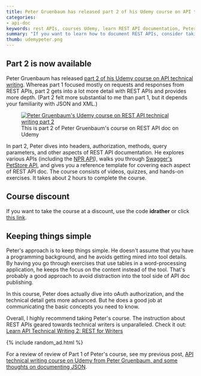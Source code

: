 ```yaml
---
title: Peter Gruenbaum has released part 2 of his Udemy course on API technical writing
categories:
- api-doc
keywords: rest APIs, courses Udemy, learn REST API documentation, Peter Gruenbaum
summary: "If you want to learn how to document REST APIs, consider taking Peter Gruenbaum's courses on Udemy. He recently released part 2 of his REST API tech writing course. Part 2 gets into the meat of writing reference documentation for REST APIs."
thumb: udemypeter.png
---
```


## Part 2 is now available
Peter Gruenbaum has released [part 2 of his Udemy course on API technical writing](https://www.udemy.com/learn-api-technical-writing-2-rest-for-writers/?couponCode=idrather). Whereas part 1 focused mostly on requests and responses from REST APIs, part 2 gets into a lot more detail with REST APIs and provides more depth. (Part 2 felt more substantial to me than part 1, but it depends your familiarity with JSON and XML.)

<figure>
<a href="https://www.udemy.com/learn-api-technical-writing-2-rest-for-writers"><img src="{{ "/images/gruenbaumpart2restapi.png" | prepend: site.baseurl }}" alt="Peter Gruenbaum's Udemy course on REST API technical writing part 2" /></a><figcaption>This is part 2 of Peter Gruenbaum's course on REST API doc on Udemy</figcaption></figure>

In part 2, Peter dives into headers, authorization, methods, query parameters, and other aspects of REST API documentation. He explores various APIs (including the [NPR API](http://api.npr.org/)), walks you through [Swagger's PetStore API](http://petstore.swagger.io/), and gives you a reference template for covering each aspect of REST API doc. The course consists of videos, quizzes, and hands-on exercises. It takes about 2 hours to complete the course.

## Course discount

If you want to take the course at a discount, use the code **idrather** or click [this link](https://www.udemy.com/learn-api-technical-writing-2-rest-for-writers/?couponCode=idrather).

## Keeping things simple

Peter's approach is to keep things simple. He doesn't assume that you have a programming background, and he avoids getting mired into tool details. By having you go through exercises that use tables in a word-processing application, he keeps the focus on the content instead of the tool. That's probably a good approach to avoid distraction into the tool side of API doc publishing.

In this course, Peter does actually dive into oAuth authorization, and the technical detail gets more advanced. But he does a good job at communicating the basic concepts you need to know.

Overall, I highly recommend taking Peter's course. The instruction about REST APIs geared towards technical writers is unparalleled. Check it out: [Learn API Technical Writing 2: REST for Writers](https://www.udemy.com/learn-api-technical-writing-2-rest-for-writers/?couponCode=idrather)

{% include random_ad.html %}

For a review of review of Part 1 of Peter's course, see my previous post, [API technical writing course on Udemy from Peter Gruenbaum, and some thoughts on documenting JSON](http://idratherbewriting.com/2015/05/22/api-technical-writing-course-on-udemy/).
